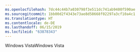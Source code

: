 ```yaml
---
ms.openlocfilehash: 7dc44c44b7a030798f3e511dc741ab9400f590ae
ms.sourcegitcommit: 1bb00d2f4343e73ae8d58668f02297a3cf10a4c1
ms.translationtype: HT
ms.contentlocale: de-DE
ms.lasthandoff: 06/15/2019
ms.locfileid: "63878343"
---
```

<span data-ttu-id="78ae2-101">Windows Vista</span><span class="sxs-lookup"><span data-stu-id="78ae2-101">Windows Vista</span></span>